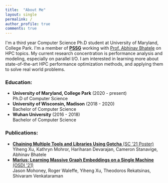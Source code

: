 ```yaml
---
title:  "About Me"
layout: single
permalink: /
author_profile: true
comments: true
---
```


I'm a third year Computer Science Ph.D student at University of Maryland, College Park. I'm a member of [**PSSG**](https://pssg.cs.umd.edu) working with [Prof. Abhinav Bhatele](https://www.cs.umd.edu/~bhatele/index.html#) on HPC topics. My current research concentration is performance analysis and modeling, especially on parallel I/O. I am interested in learning more about state-of-the-art HPC performance optimization methods, and applying them to solve real world problems.

### Education:
- **University of Maryland, College Park** (2020 - present)   
  Ph.D of Computer Science
- **University of Wisconsin, Madison** (2018 - 2020)   
  Bachelor of Computer Science
- **Wuhan University** (2016 - 2018)   
  Bachelor of Computer Science

### Publications:
- [**Chaining Multiple Tools and Libraries Using Gotcha** (SC '21 Poster)](https://pssg.cs.umd.edu/assets/posters/2021-11-chaining-tools-sc.pdf)
  Yiheng Xu, Kathryn Mohror, Hariharan Devarajan, Cameron Stanavige, Abhinav Bhatele
- [**Marius: Learning Massive Graph Embeddings on a Single Machine** (OSDI '21)](https://arxiv.org/abs/2101.08358)   
  Jason Mohoney, Roger Waleffe, Yiheng Xu, Theodoros Rekatsinas, Shivaram Venkataraman

